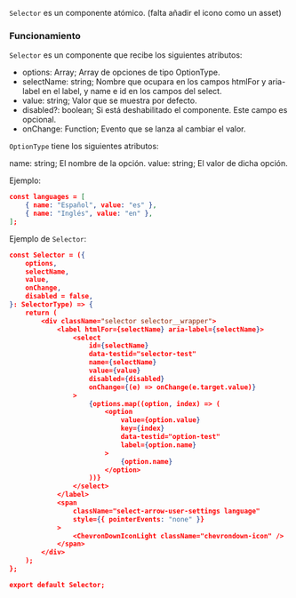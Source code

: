 `Selector` es un componente atómico. (falta añadir el icono como un asset)

### Funcionamiento

`Selector` es un componente que recibe los siguientes atributos:

-   options: Array<OptionType>; Array de opciones de tipo OptionType.
-   selectName: string; Nombre que ocupara en los campos htmlFor y aria-label en el label, y name e id en los campos del select.
-   value: string; Valor que se muestra por defecto.
-   disabled?: boolean; Si está deshabilitado el componente. Este campo es opcional.
-   onChange: Function; Evento que se lanza al cambiar el valor.

`OptionType` tiene los siguientes atributos:

name: string; El nombre de la opción.
value: string; El valor de dicha opción.

Ejemplo:

```json
const languages = [
    { name: "Español", value: "es" },
    { name: "Inglés", value: "en" },
];
```

Ejemplo de `Selector`:

```json
const Selector = ({
    options,
    selectName,
    value,
    onChange,
    disabled = false,
}: SelectorType) => {
    return (
        <div className="selector selector__wrapper">
            <label htmlFor={selectName} aria-label={selectName}>
                <select
                    id={selectName}
                    data-testid="selector-test"
                    name={selectName}
                    value={value}
                    disabled={disabled}
                    onChange={(e) => onChange(e.target.value)}
                >
                    {options.map((option, index) => (
                        <option
                            value={option.value}
                            key={index}
                            data-testid="option-test"
                            label={option.name}
                        >
                            {option.name}
                        </option>
                    ))}
                </select>
            </label>
            <span
                className="select-arrow-user-settings language"
                style={{ pointerEvents: "none" }}
            >
                <ChevronDownIconLight className="chevrondown-icon" />
            </span>
        </div>
    );
};

export default Selector;
```
